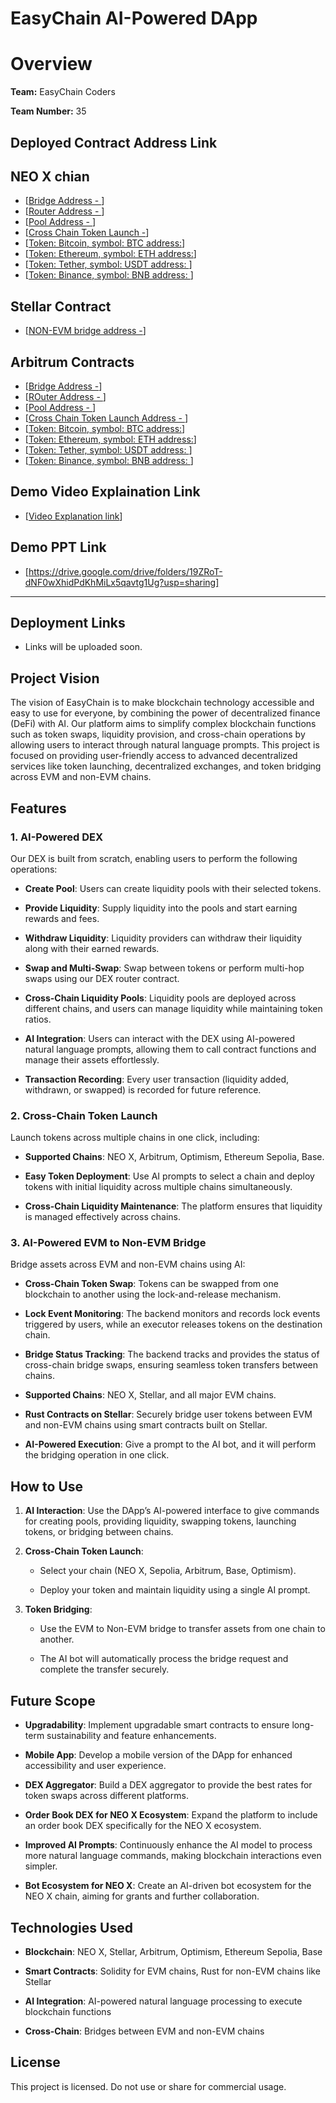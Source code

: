 # EasyChain AI-Powered DApp



# Overview



**Team:** EasyChain Coders  

**Team Number:** 35


## Deployed Contract Address Link

## NEO X chian
- [[Bridge Address - ](https://xt4scan.ngd.network/address/0xE844478Acb6b7714ac1ffb08aFC3E9D13a1E8fB7)]
- [[Router Address - ](https://xt4scan.ngd.network/address/0x27e11cd7831963101452dbd0f41c1d011f2fa122)]
- [[Pool Address - ](https://xt4scan.ngd.network/address/0x97bd50F8536ea5be0B82493FA60A4983B497d957)]
- [[Cross Chain Token Launch -](https://xt4scan.ngd.network/address/0x6cCfEe33866b840d8C67164D59DC28455AbAc10D)]
- [[Token: Bitcoin, symbol: BTC address:](https://xt4scan.ngd.network/address/0x273e4b4be0916f66816fab7bc2a2601e378fda9c)]
- [[Token: Ethereum, symbol: ETH address:](https://xt4scan.ngd.network/address/0x8a7813c4bdeec6158462603af9c5dff1f68e5fb0)]
- [[Token: Tether, symbol: USDT address: ](https://xt4scan.ngd.network/address/0xb4e2cb231e0f4af05a60f4b0586d0460c8df5485)]
- [[Token: Binance, symbol: BNB address: ](https://xt4scan.ngd.network/address/0xc155c82bd1a10e5bc4905e3edc945305ca490896)]


## Stellar Contract
- [[NON-EVM bridge address -](https://stellar.expert/explorer/testnet/contract/CA6UHQAJTSR24TCV6OBXAPFNDNT56HSJRIRBENDLXGW3TEWZQ37O52WR)]

## Arbitrum Contracts

- [[Bridge Address -](https://sepolia.arbiscan.io/address/0x27E11cd7831963101452dbd0f41c1D011F2Fa122)]
- [[ROuter Address - ](https://sepolia.arbiscan.io/address/0xf40FC41d326Af8D45E58C36B1c79b29106CfDBCa)]
- [[Pool Address - ](https://sepolia.arbiscan.io/address/0x01774BfB8a716A2209988A868c8eD300e6fAC176)]
- [[Cross Chain Token Launch Address - ](https://sepolia.arbiscan.io/address/0xDbDb231b13D100D60a7616c3c5776d7A7de772f6)]
- [[Token: Bitcoin, symbol: BTC address:](https://xt4scan.ngd.network/address/0x273e4b4be0916f66816fab7bc2a2601e378fda9c)]
- [[Token: Ethereum, symbol: ETH address:](https://xt4scan.ngd.network/address/0x8a7813c4bdeec6158462603af9c5dff1f68e5fb0)]
- [[Token: Tether, symbol: USDT address: ](https://xt4scan.ngd.network/address/0xb4e2cb231e0f4af05a60f4b0586d0460c8df5485)]
- [[Token: Binance, symbol: BNB address: ](https://xt4scan.ngd.network/address/0xc155c82bd1a10e5bc4905e3edc945305ca490896)]

  
## Demo Video Explaination Link
- [[Video Explanation link](https://drive.google.com/drive/folders/1J-xDKvvvST1K3ZTIPQPO5AQaOGWE2Omz?usp=sharing)]


## Demo PPT Link
- [https://drive.google.com/drive/folders/19ZRoT-dNF0wXhidPdKhMiLx5qavtg1Ug?usp=sharing]


---

## Deployment Links
- Links will be uploaded soon.






## Project Vision



The vision of EasyChain is to make blockchain technology accessible and easy to use for everyone, by combining the power of decentralized finance (DeFi) with AI. Our platform aims to simplify complex blockchain functions such as token swaps, liquidity provision, and cross-chain operations by allowing users to interact through natural language prompts. This project is focused on providing user-friendly access to advanced decentralized services like token launching, decentralized exchanges, and token bridging across EVM and non-EVM chains.



## Features



### 1. **AI-Powered DEX**

Our DEX is built from scratch, enabling users to perform the following operations:



- **Create Pool**: Users can create liquidity pools with their selected tokens.

- **Provide Liquidity**: Supply liquidity into the pools and start earning rewards and fees.

- **Withdraw Liquidity**: Liquidity providers can withdraw their liquidity along with their earned rewards.

- **Swap and Multi-Swap**: Swap between tokens or perform multi-hop swaps using our DEX router contract.

- **Cross-Chain Liquidity Pools**: Liquidity pools are deployed across different chains, and users can manage liquidity while maintaining token ratios.

- **AI Integration**: Users can interact with the DEX using AI-powered natural language prompts, allowing them to call contract functions and manage their assets effortlessly.

- **Transaction Recording**: Every user transaction (liquidity added, withdrawn, or swapped) is recorded for future reference.



### 2. **Cross-Chain Token Launch**

Launch tokens across multiple chains in one click, including:



- **Supported Chains**: NEO X, Arbitrum, Optimism, Ethereum Sepolia, Base.

- **Easy Token Deployment**: Use AI prompts to select a chain and deploy tokens with initial liquidity across multiple chains simultaneously.

- **Cross-Chain Liquidity Maintenance**: The platform ensures that liquidity is managed effectively across chains.



### 3. **AI-Powered EVM to Non-EVM Bridge**

Bridge assets across EVM and non-EVM chains using AI:



- **Cross-Chain Token Swap**: Tokens can be swapped from one blockchain to another using the lock-and-release mechanism.

- **Lock Event Monitoring**: The backend monitors and records lock events triggered by users, while an executor releases tokens on the destination chain.

- **Bridge Status Tracking**: The backend tracks and provides the status of cross-chain bridge swaps, ensuring seamless token transfers between chains.

- **Supported Chains**: NEO X, Stellar, and all major EVM chains.

- **Rust Contracts on Stellar**: Securely bridge user tokens between EVM and non-EVM chains using smart contracts built on Stellar.

- **AI-Powered Execution**: Give a prompt to the AI bot, and it will perform the bridging operation in one click.



## How to Use



1. **AI Interaction**: Use the DApp’s AI-powered interface to give commands for creating pools, providing liquidity, swapping tokens, launching tokens, or bridging between chains.

   

2. **Cross-Chain Token Launch**:

   - Select your chain (NEO X, Sepolia, Arbitrum, Base, Optimism).

   - Deploy your token and maintain liquidity using a single AI prompt.



3. **Token Bridging**:

   - Use the EVM to Non-EVM bridge to transfer assets from one chain to another.

   - The AI bot will automatically process the bridge request and complete the transfer securely.



## Future Scope



- **Upgradability**: Implement upgradable smart contracts to ensure long-term sustainability and feature enhancements.

- **Mobile App**: Develop a mobile version of the DApp for enhanced accessibility and user experience.

- **DEX Aggregator**: Build a DEX aggregator to provide the best rates for token swaps across different platforms.

- **Order Book DEX for NEO X Ecosystem**: Expand the platform to include an order book DEX specifically for the NEO X ecosystem.

- **Improved AI Prompts**: Continuously enhance the AI model to process more natural language commands, making blockchain interactions even simpler.

- **Bot Ecosystem for NEO X**: Create an AI-driven bot ecosystem for the NEO X chain, aiming for grants and further collaboration.



## Technologies Used



- **Blockchain**: NEO X, Stellar, Arbitrum, Optimism, Ethereum Sepolia, Base

- **Smart Contracts**: Solidity for EVM chains, Rust for non-EVM chains like Stellar

- **AI Integration**: AI-powered natural language processing to execute blockchain functions

- **Cross-Chain**: Bridges between EVM and non-EVM chains



## License



This project is licensed. Do not use or share for commercial usage.

